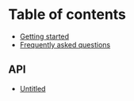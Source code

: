 # Table of contents

* [Getting started](README.md)
* [Frequently asked questions](frequently-asked-questions.md)

## API

* [Untitled](api/untitled.md)

